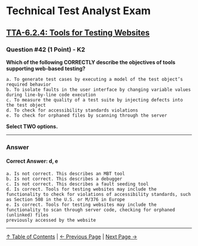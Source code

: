 # Technical Test Analyst Exam

## [TTA-6.2.4: Tools for Testing Websites](../6-test-tools-and-automation/6.2-specific-test-tools.md#624-tools-for-testing-websites)

### Question #42 (1 Point) - K2

**Which of the following CORRECTLY describe the objectives of tools supporting web-based testing?**

    a. To generate test cases by executing a model of the test object’s required behavior
    b. To isolate faults in the user interface by changing variable values during line-by-line code execution
    c. To measure the quality of a test suite by injecting defects into the test object
    d. To check for accessibility standards violations
    e. To check for orphaned files by scanning through the server

**Select TWO options.**

---

### Answer

#### Correct Answer: d, e

    a. Is not correct. This describes an MBT tool
    b. Is not correct. This describes a debugger
    c. Is not correct. This describes a fault seeding tool
    d. Is correct. Tools for testing websites may include the functionality to check for violations of accessibility standards, such as Section 508 in the U.S. or M/376 in Europe
    e. Is correct. Tools for testing websites may include the functionality to scan through server code, checking for orphaned (unlinked) files
    previously accessed by the website

---

[↑ Table of Contents](../../README.md#table-of-contents) | [← Previous Page](question-41.md) | [Next Page →](question-43.md)
